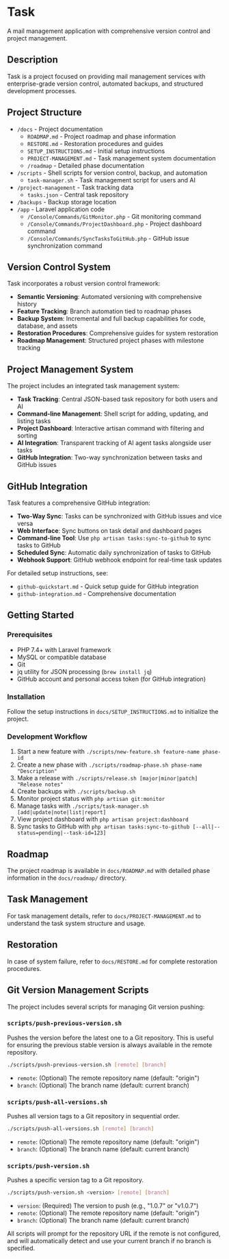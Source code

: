 # Task

A mail management application with comprehensive version control and project management.

## Description

Task is a project focused on providing mail management services with enterprise-grade version control, automated backups, and structured development processes.

## Project Structure

- `/docs` - Project documentation
  - `ROADMAP.md` - Project roadmap and phase information
  - `RESTORE.md` - Restoration procedures and guides
  - `SETUP_INSTRUCTIONS.md` - Initial setup instructions
  - `PROJECT-MANAGEMENT.md` - Task management system documentation
  - `/roadmap` - Detailed phase documentation
- `/scripts` - Shell scripts for version control, backup, and automation
  - `task-manager.sh` - Task management script for users and AI
- `/project-management` - Task tracking data
  - `tasks.json` - Central task repository
- `/backups` - Backup storage location
- `/app` - Laravel application code
  - `/Console/Commands/GitMonitor.php` - Git monitoring command
  - `/Console/Commands/ProjectDashboard.php` - Project dashboard command
  - `/Console/Commands/SyncTasksToGitHub.php` - GitHub issue synchronization command

## Version Control System

Task incorporates a robust version control framework:

- **Semantic Versioning**: Automated versioning with comprehensive history
- **Feature Tracking**: Branch automation tied to roadmap phases
- **Backup System**: Incremental and full backup capabilities for code, database, and assets
- **Restoration Procedures**: Comprehensive guides for system restoration
- **Roadmap Management**: Structured project phases with milestone tracking

## Project Management System

The project includes an integrated task management system:

- **Task Tracking**: Central JSON-based task repository for both users and AI
- **Command-line Management**: Shell script for adding, updating, and listing tasks
- **Project Dashboard**: Interactive artisan command with filtering and sorting
- **AI Integration**: Transparent tracking of AI agent tasks alongside user tasks
- **GitHub Integration**: Two-way synchronization between tasks and GitHub issues

## GitHub Integration

Task features a comprehensive GitHub integration:

- **Two-Way Sync**: Tasks can be synchronized with GitHub issues and vice versa
- **Web Interface**: Sync buttons on task detail and dashboard pages
- **Command-line Tool**: Use `php artisan tasks:sync-to-github` to sync tasks to GitHub
- **Scheduled Sync**: Automatic daily synchronization of tasks to GitHub
- **Webhook Support**: GitHub webhook endpoint for real-time task updates

For detailed setup instructions, see:
- `github-quickstart.md` - Quick setup guide for GitHub integration
- `github-integration.md` - Comprehensive documentation

## Getting Started

### Prerequisites
- PHP 7.4+ with Laravel framework
- MySQL or compatible database
- Git
- jq utility for JSON processing (`brew install jq`)
- GitHub account and personal access token (for GitHub integration)

### Installation
Follow the setup instructions in `docs/SETUP_INSTRUCTIONS.md` to initialize the project.

### Development Workflow
1. Start a new feature with `./scripts/new-feature.sh feature-name phase-id`
2. Create a new phase with `./scripts/roadmap-phase.sh phase-name "Description"`
3. Make a release with `./scripts/release.sh [major|minor|patch] "Release notes"`
4. Create backups with `./scripts/backup.sh`
5. Monitor project status with `php artisan git:monitor`
6. Manage tasks with `./scripts/task-manager.sh [add|update|note|list|report]`
7. View project dashboard with `php artisan project:dashboard`
8. Sync tasks to GitHub with `php artisan tasks:sync-to-github [--all|--status=pending|--task-id=123]`

## Roadmap

The project roadmap is available in `docs/ROADMAP.md` with detailed phase information in the `docs/roadmap/` directory.

## Task Management

For task management details, refer to `docs/PROJECT-MANAGEMENT.md` to understand the task system structure and usage.

## Restoration

In case of system failure, refer to `docs/RESTORE.md` for complete restoration procedures.

## Git Version Management Scripts

The project includes several scripts for managing Git version pushing:

### `scripts/push-previous-version.sh`

Pushes the version before the latest one to a Git repository. This is useful for ensuring the previous stable version is always available in the remote repository.

```bash
./scripts/push-previous-version.sh [remote] [branch]
```

- `remote`: (Optional) The remote repository name (default: "origin")
- `branch`: (Optional) The branch name (default: current branch)

### `scripts/push-all-versions.sh`

Pushes all version tags to a Git repository in sequential order.

```bash
./scripts/push-all-versions.sh [remote] [branch]
```

- `remote`: (Optional) The remote repository name (default: "origin")
- `branch`: (Optional) The branch name (default: current branch)

### `scripts/push-version.sh`

Pushes a specific version tag to a Git repository.

```bash
./scripts/push-version.sh <version> [remote] [branch]
```

- `version`: (Required) The version to push (e.g., "1.0.7" or "v1.0.7")
- `remote`: (Optional) The remote repository name (default: "origin")
- `branch`: (Optional) The branch name (default: current branch)

All scripts will prompt for the repository URL if the remote is not configured, and will automatically detect and use your current branch if no branch is specified.
